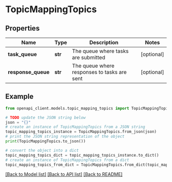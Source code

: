 # TopicMappingTopics


## Properties

Name | Type | Description | Notes
------------ | ------------- | ------------- | -------------
**task_queue** | **str** | The queue where tasks are submitted | [optional] 
**response_queue** | **str** | The queue where responses to tasks are sent | [optional] 

## Example

```python
from openapi_client.models.topic_mapping_topics import TopicMappingTopics

# TODO update the JSON string below
json = "{}"
# create an instance of TopicMappingTopics from a JSON string
topic_mapping_topics_instance = TopicMappingTopics.from_json(json)
# print the JSON string representation of the object
print(TopicMappingTopics.to_json())

# convert the object into a dict
topic_mapping_topics_dict = topic_mapping_topics_instance.to_dict()
# create an instance of TopicMappingTopics from a dict
topic_mapping_topics_from_dict = TopicMappingTopics.from_dict(topic_mapping_topics_dict)
```
[[Back to Model list]](../README.md#documentation-for-models) [[Back to API list]](../README.md#documentation-for-api-endpoints) [[Back to README]](../README.md)


